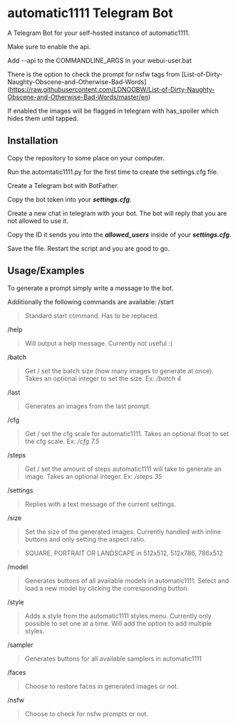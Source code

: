 
# automatic1111 Telegram Bot

 A Telegram Bot for your self-hosted instance of automatic1111.

 Make sure to enable the api.

 Add --api to the COMMANDLINE_ARGS in your webui-user.bat

 There is the option to check the prompt for nsfw tags from [List-of-Dirty-Naughty-Obscene-and-Otherwise-Bad-Words]
(https://raw.githubusercontent.com/LDNOOBW/List-of-Dirty-Naughty-Obscene-and-Otherwise-Bad-Words/master/en)

 If enabled the images will be flagged in telegram with has_spoiler which hides them until tapped.

 


## Installation

Copy the repository to some place on your computer.

Run the automtatic1111.py for the first time to create the settings.cfg file.

Create a Telegram bot with BotFather.

Copy the bot token into your ***settings.cfg***.

Create a new chat in telegram with your bot.
The bot will reply that you are not allowed to use it.

Copy the ID it sends you into the ***allowed_users*** inside of your ***settings.cfg***.

Save the file. Restart the script and you are good to go.
    
## Usage/Examples

To generate a prompt simply write a message to the bot.


Additionally the following commands are available:
/start
> Standard start command. Has to be replaced.

/help
> Will output a help message. Currently not useful :(

/batch
> Get / set the batch size (how many images to generate at once). Takes an optional integer to set the size. Ex: */batch 4*

/last
> Generates an images from the last prompt.

/cfg
> Get / set the cfg scale for automatic1111. Takes an optional float to set the cfg scale. Ex: */cfg 7.5*

/steps
> Get / set the amount of steps automatic1111 will take to generate an image. Takes an optional integer. Ex: */steps 35*

/settings
> Replies with a text message of the current settings.

/size
> Set the size of the generated images. Currently handled with inline buttons and only setting the aspect ratio.

>SQUARE, PORTRAIT OR LANDSCAPE in 512x512, 512x786, 786x512

/model
> Generates buttons of all available models in automatic1111. Select and load a new model by clicking the corresponding button.

/style
> Adds a style from the automatic1111 styles menu. Currently only possible to set one at a time. Will add the option to add multiple styles.

/sampler
> Generates buttons for all available samplers in automatic1111

/faces
> Choose to restore faces in generated images or not.

/nsfw
> Choose to check for nsfw prompts or not.
